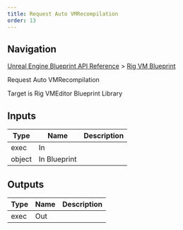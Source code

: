 ```yaml
---
title: Request Auto VMRecompilation
order: 13
---
```

## Navigation

[Unreal Engine Blueprint API Reference](https://dev.epicgames.com/documentation/en-us/unreal-engine/BlueprintAPI) > [Rig VM Blueprint](https://dev.epicgames.com/documentation/en-us/unreal-engine/BlueprintAPI/RigVMBlueprint)

Request Auto VMRecompilation

Target is Rig VMEditor Blueprint Library

## Inputs

| Type | Name | Description |
| --- | --- | --- |
| exec | In |  |
| object | In Blueprint |  |

## Outputs

| Type | Name | Description |
| --- | --- | --- |
| exec | Out |  |
